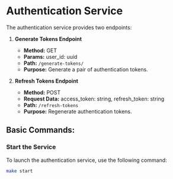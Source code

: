 # Authentication Service

The authentication service provides two endpoints:

1. **Generate Tokens Endpoint**
   - **Method:** GET
   - **Params:** user_id: uuid
   - **Path:** `/generate-tokens/`
   - **Purpose:** Generate a pair of authentication tokens.

2. **Refresh Tokens Endpoint**
   - **Method:** POST
   - **Request Data:** access_token: string, refresh_token: string
   - **Path:** `/refresh-tokens`
   - **Purpose:** Regenerate authentication tokens.

## Basic Commands:

### Start the Service

To launch the authentication service, use the following command:

```bash
make start
```
